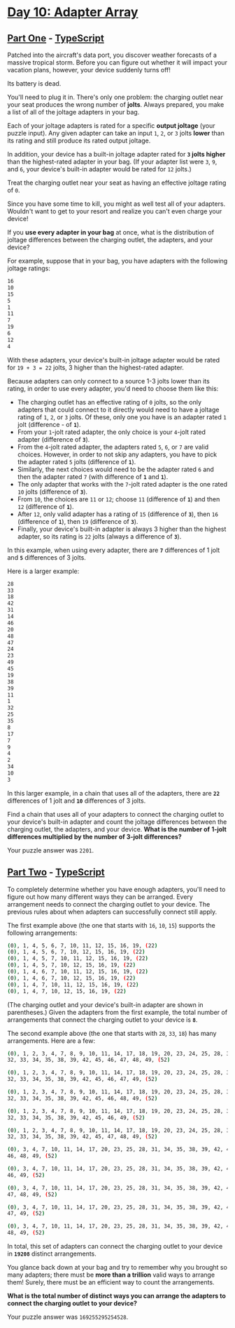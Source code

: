 # [Day 10: Adapter Array](https://adventofcode.com/2020/day/10)

## [Part One](https://adventofcode.com/2020/day/10#part1) - [TypeScript](/solutions/typescript/src/p1.ts)

Patched into the aircraft's data port, you discover weather forecasts of a
massive tropical storm. Before you can figure out whether it will impact your
vacation plans, however, your device suddenly turns off!

Its battery is dead.

You'll need to plug it in. There's only one problem: the charging outlet near
your seat produces the wrong number of **jolts**. Always prepared, you make a
list of all of the joltage adapters in your bag.

Each of your joltage adapters is rated for a specific **output joltage** (your
puzzle input). Any given adapter can take an input `1`, `2`, or `3` jolts
**lower** than its rating and still produce its rated output joltage.

In addition, your device has a built-in joltage adapter rated for **`3` jolts
higher** than the highest-rated adapter in your bag. (If your adapter list were
`3`, `9`, and `6`, your device's built-in adapter would be rated for `12`
jolts.)

Treat the charging outlet near your seat as having an effective joltage rating
of `0`.

Since you have some time to kill, you might as well test all of your adapters.
Wouldn't want to get to your resort and realize you can't even charge your
device!

If you **use every adapter in your bag** at once, what is the distribution of
joltage differences between the charging outlet, the adapters, and your device?

For example, suppose that in your bag, you have adapters with the following
joltage ratings:

```sh
16
10
15
5
1
11
7
19
6
12
4
```

With these adapters, your device's built-in joltage adapter would be rated for
`19 + 3 = 22` jolts, 3 higher than the highest-rated adapter.

Because adapters can only connect to a source 1-3 jolts lower than its rating,
in order to use every adapter, you'd need to choose them like this:

- The charging outlet has an effective rating of `0` jolts, so the only adapters
  that could connect to it directly would need to have a joltage rating of `1`,
  `2`, or `3` jolts. Of these, only one you have is an adapter rated `1` jolt
  (difference - of **`1`**).
- From your `1`-jolt rated adapter, the only choice is your `4`-jolt rated
  adapter (difference of **`3`**).
- From the `4`-jolt rated adapter, the adapters rated `5`, `6`, or `7` are valid
  choices. However, in order to not skip any adapters, you have to pick the
  adapter rated `5` jolts (difference of **`1`**).
- Similarly, the next choices would need to be the adapter rated `6` and then
  the adapter rated `7` (with difference of **`1`** and **`1`**).
- The only adapter that works with the `7`-jolt rated adapter is the one rated
  `10` jolts (difference of **`3`**).
- From `10`, the choices are `11` or `12`; choose `11` (difference of **`1`**)
  and then `12` (difference of **`1`**).
- After `12`, only valid adapter has a rating of `15` (difference of **`3`**),
  then `16` (difference of **`1`**), then `19` (difference of **`3`**).
- Finally, your device's built-in adapter is always 3 higher than the highest
  adapter, so its rating is `22` jolts (always a difference of **`3`**).

In this example, when using every adapter, there are **`7`** differences of 1
jolt and **`5`** differences of 3 jolts.

Here is a larger example:

```sh
28
33
18
42
31
14
46
20
48
47
24
23
49
45
19
38
39
11
1
32
25
35
8
17
7
9
4
2
34
10
3
```

In this larger example, in a chain that uses all of the adapters, there are
**`22`** differences of 1 jolt and **`10`** differences of 3 jolts.

Find a chain that uses all of your adapters to connect the charging outlet to
your device's built-in adapter and count the joltage differences between the
charging outlet, the adapters, and your device. **What is the number of**
**1-jolt differences multiplied by the number of 3-jolt differences?**

Your puzzle answer was `2201`.

## [Part Two](https://adventofcode.com/2020/day/10#part2) - [TypeScript](/solutions/typescript/src/p2.ts)

To completely determine whether you have enough adapters, you'll need to figure
out how many different ways they can be arranged. Every arrangement needs to
connect the charging outlet to your device. The previous rules about when
adapters can successfully connect still apply.

The first example above (the one that starts with `16`, `10`, `15`) supports the
following arrangements:

```sh
(0), 1, 4, 5, 6, 7, 10, 11, 12, 15, 16, 19, (22)
(0), 1, 4, 5, 6, 7, 10, 12, 15, 16, 19, (22)
(0), 1, 4, 5, 7, 10, 11, 12, 15, 16, 19, (22)
(0), 1, 4, 5, 7, 10, 12, 15, 16, 19, (22)
(0), 1, 4, 6, 7, 10, 11, 12, 15, 16, 19, (22)
(0), 1, 4, 6, 7, 10, 12, 15, 16, 19, (22)
(0), 1, 4, 7, 10, 11, 12, 15, 16, 19, (22)
(0), 1, 4, 7, 10, 12, 15, 16, 19, (22)
```

(The charging outlet and your device's built-in adapter are shown in
parentheses.) Given the adapters from the first example, the total number of
arrangements that connect the charging outlet to your device is **`8`**.

The second example above (the one that starts with `28`, `33`, `18`) has many
arrangements. Here are a few:

```sh
(0), 1, 2, 3, 4, 7, 8, 9, 10, 11, 14, 17, 18, 19, 20, 23, 24, 25, 28, 31,
32, 33, 34, 35, 38, 39, 42, 45, 46, 47, 48, 49, (52)

(0), 1, 2, 3, 4, 7, 8, 9, 10, 11, 14, 17, 18, 19, 20, 23, 24, 25, 28, 31,
32, 33, 34, 35, 38, 39, 42, 45, 46, 47, 49, (52)

(0), 1, 2, 3, 4, 7, 8, 9, 10, 11, 14, 17, 18, 19, 20, 23, 24, 25, 28, 31,
32, 33, 34, 35, 38, 39, 42, 45, 46, 48, 49, (52)

(0), 1, 2, 3, 4, 7, 8, 9, 10, 11, 14, 17, 18, 19, 20, 23, 24, 25, 28, 31,
32, 33, 34, 35, 38, 39, 42, 45, 46, 49, (52)

(0), 1, 2, 3, 4, 7, 8, 9, 10, 11, 14, 17, 18, 19, 20, 23, 24, 25, 28, 31,
32, 33, 34, 35, 38, 39, 42, 45, 47, 48, 49, (52)

(0), 3, 4, 7, 10, 11, 14, 17, 20, 23, 25, 28, 31, 34, 35, 38, 39, 42, 45,
46, 48, 49, (52)

(0), 3, 4, 7, 10, 11, 14, 17, 20, 23, 25, 28, 31, 34, 35, 38, 39, 42, 45,
46, 49, (52)

(0), 3, 4, 7, 10, 11, 14, 17, 20, 23, 25, 28, 31, 34, 35, 38, 39, 42, 45,
47, 48, 49, (52)

(0), 3, 4, 7, 10, 11, 14, 17, 20, 23, 25, 28, 31, 34, 35, 38, 39, 42, 45,
47, 49, (52)

(0), 3, 4, 7, 10, 11, 14, 17, 20, 23, 25, 28, 31, 34, 35, 38, 39, 42, 45,
48, 49, (52)
```

In total, this set of adapters can connect the charging outlet to your device in
**`19208`** distinct arrangements.

You glance back down at your bag and try to remember why you brought so many
adapters; there must be **more than a trillion** valid ways to arrange them!
Surely, there must be an efficient way to count the arrangements.

**What is the total number of distinct ways you can arrange the adapters to**
**connect the charging outlet to your device?**

Your puzzle answer was `169255295254528`.

